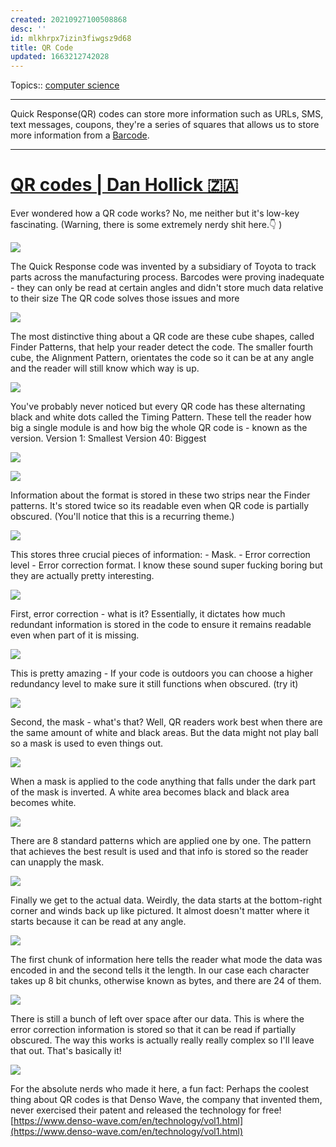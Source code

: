 ```yaml
---
created: 20210927100508868
desc: ''
id: mlkhrpx7izin3fiwgsz9d68
title: QR Code
updated: 1663212742028
---
```

   
Topics::  [computer science](../topics/computer%20science.md)   
   
   
---   
Quick Response(QR) codes can store more information such as URLs, SMS, text messages, coupons, they're a series of squares that allows us to store more information from a [Barcode](../devlog/barcode.md).   
   
   
---    
   
# [QR codes | Dan Hollick 🇿🇦](https://typefully.com/DanHollick/qr-codes-T7tLlNi)   
   
Ever wondered how a QR code works? No, me neither but it's low-key fascinating. (Warning, there is some extremely nerdy shit here.👇 )   
   
![](https://api.typefully.com/media-p/b01954fa-0025-465c-b349-7046a79852e5/)   
   
The Quick Response code was invented by a subsidiary of Toyota to track parts across the manufacturing process. Barcodes were proving inadequate - they can only be read at certain angles and didn't store much data relative to their size The QR code solves those issues and more   
   
![](https://api.typefully.com/media-p/5a668798-d619-4e47-a6cd-e80b552e59ee/)   
   
The most distinctive thing about a QR code are these cube shapes, called Finder Patterns, that help your reader detect the code. The smaller fourth cube, the Alignment Pattern, orientates the code so it can be at any angle and the reader will still know which way is up.   
   
![](https://api.typefully.com/media-p/fa7a9107-8dba-464c-bb48-15668e5342c0/)   
   
You've probably never noticed but every QR code has these alternating black and white dots called the Timing Pattern. These tell the reader how big a single module is and how big the whole QR code is - known as the version. Version 1: Smallest Version 40: Biggest   
   
![](https://api.typefully.com/media-p/836d3a95-1c1e-4445-897e-d7dbaa591050/)   
   
![](https://api.typefully.com/media-p/2107ff0f-c051-493c-b4d3-275d2da3c9ed/)   
   
Information about the format is stored in these two strips near the Finder patterns. It's stored twice so its readable even when QR code is partially obscured. (You'll notice that this is a recurring theme.)   
   
![](https://api.typefully.com/media-p/0c0a45ac-47bb-4e68-b158-6beec3a304cc/)   
   
This stores three crucial pieces of information: - Mask. - Error correction level - Error correction format. I know these sound super fucking boring but they are actually pretty interesting.   
   
![](https://api.typefully.com/media-p/4a203e8e-65d1-4068-8741-c87737f3c581/)   
   
First, error correction - what is it? Essentially, it dictates how much redundant information is stored in the code to ensure it remains readable even when part of it is missing.   
   
![](https://api.typefully.com/media-p/946c1de6-ac0e-42d7-b580-b0800a22c379/)   
   
This is pretty amazing - If your code is outdoors you can choose a higher redundancy level to make sure it still functions when obscured. (try it)   
   
![](https://api.typefully.com/media-p/ebd1a3af-fb6b-4e60-91c7-fd4ffc56c317/)   
   
Second, the mask - what's that? Well, QR readers work best when there are the same amount of white and black areas. But the data might not play ball so a mask is used to even things out.   
   
![](https://api.typefully.com/media-p/8be3fffa-1ddc-4229-b2b3-64a8a1e2833a/)   
   
When a mask is applied to the code anything that falls under the dark part of the mask is inverted. A white area becomes black and black area becomes white.   
   
![](https://api.typefully.com/media-p/d52e6088-3f15-4d91-b892-8eb37b95bbc5/)   
   
There are 8 standard patterns which are applied one by one. The pattern that achieves the best result is used and that info is stored so the reader can unapply the mask.   
   
![](https://api.typefully.com/media-p/81ad5b5b-8de0-4094-b553-93433576d08e/)   
   
Finally we get to the actual data. Weirdly, the data starts at the bottom-right corner and winds back up like pictured. It almost doesn't matter where it starts because it can be read at any angle.   
   
![](https://api.typefully.com/media-p/fe8d2686-a217-45da-93f1-351cfc025fb8/)   
   
The first chunk of information here tells the reader what mode the data was encoded in and the second tells it the length. In our case each character takes up 8 bit chunks, otherwise known as bytes, and there are 24 of them.   
   
![](https://api.typefully.com/media-p/dc90f7ce-8d0a-4e3a-aef7-943afe1644fb/)   
   
There is still a bunch of left over space after our data. This is where the error correction information is stored so that it can be read if partially obscured. The way this works is actually really really complex so I'll leave that out. That's basically it!   
   
![](https://api.typefully.com/media-p/305cd254-243f-4e43-b184-2d6163adb1de/)   
   
For the absolute nerds who made it here, a fun fact: Perhaps the coolest thing about QR codes is that Denso Wave, the company that invented them, never exercised their patent and released the technology for free! [https://www.denso-wave.com/en/technology/vol1.html](https://www.denso-wave.com/en/technology/vol1.html)